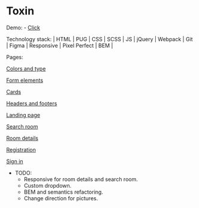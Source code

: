 # Toxin

Demo: - [Click](https://anareony.github.io/Toxin/)

Technology stack: | HTML | PUG | CSS | SCSS | JS | jQuery | Webpack | Git | Figma | Responsive | Pixel Perfect | BEM |

Pages:

[Colors and type](https://anareony.github.io/Toxin/colors-type.html)

[Form elements](https://anareony.github.io/Toxin/form-elements.html)

[Cards](https://anareony.github.io/Toxin/cards.html)

[Headers and footers](https://anareony.github.io/Toxin/headers-footers.html)

[Landing page](https://anareony.github.io/Toxin/landing-page.html)

[Search room](https://anareony.github.io/Toxin/search-room.html)

[Room details](https://anareony.github.io/Toxin/room-details.html)

[Registration](https://anareony.github.io/Toxin/registration.html)

[Sign in](https://anareony.github.io/Toxin/sign-in.html)

* TODO:
    * Responsive for room details and search room.
    * Custom dropdown.
    * BEM and semantics refactoring.
    * Change direction for pictures.
